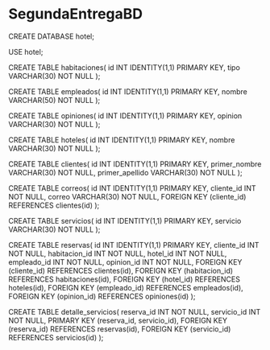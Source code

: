 # SegundaEntregaBD

CREATE DATABASE hotel;

USE hotel;

CREATE TABLE habitaciones(
	id INT IDENTITY(1,1) PRIMARY KEY,
	tipo VARCHAR(30) NOT NULL
);

CREATE TABLE empleados(
	id INT IDENTITY(1,1) PRIMARY KEY,
	nombre VARCHAR(50) NOT NULL
);

CREATE TABLE opiniones(
	id INT IDENTITY(1,1) PRIMARY KEY,
	opinion VARCHAR(30) NOT NULL
);

CREATE TABLE hoteles(
	id INT IDENTITY(1,1) PRIMARY KEY,
	nombre VARCHAR(30) NOT NULL
);

CREATE TABLE clientes(
	id INT IDENTITY(1,1) PRIMARY KEY,
	primer_nombre VARCHAR(30) NOT NULL,
	primer_apellido VARCHAR(30) NOT NULL
);

CREATE TABLE correos(
	id INT IDENTITY(1,1) PRIMARY KEY,
	cliente_id INT NOT NULL,
	correo VARCHAR(30) NOT NULL,
	FOREIGN KEY (cliente_id) REFERENCES clientes(id)
);

CREATE TABLE servicios(
	id INT IDENTITY(1,1) PRIMARY KEY,
	servicio VARCHAR(30) NOT NULL
);

CREATE TABLE reservas(
	id INT IDENTITY(1,1) PRIMARY KEY,
	cliente_id INT NOT NULL,
	habitacion_id INT NOT NULL,
	hotel_id INT NOT NULL,
	empleado_id INT NOT NULL,
	opinion_id INT NOT NULL,
	FOREIGN KEY (cliente_id) REFERENCES clientes(id),
	FOREIGN KEY (habitacion_id) REFERENCES habitaciones(id),
	FOREIGN KEY (hotel_id) REFERENCES hoteles(id),
	FOREIGN KEY (empleado_id) REFERENCES empleados(id),
	FOREIGN KEY (opinion_id) REFERENCES opiniones(id)
);

CREATE TABLE detalle_servicios(
	reserva_id INT NOT NULL,
	servicio_id INT NOT NULL,
	PRIMARY KEY (reserva_id, servicio_id),
	FOREIGN KEY (reserva_id) REFERENCES reservas(id),
	FOREIGN KEY (servicio_id) REFERENCES servicios(id)
);
